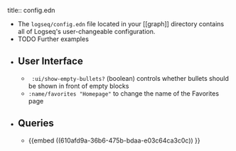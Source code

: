 title:: config.edn

- The `logseq/config.edn` file located in your [[graph]] directory contains all of Logseq's user-changeable configuration.
- TODO Further examples
- ## User Interface
	- ` :ui/show-empty-bullets?` (boolean) controls whether bullets should be shown in front of empty blocks
	- `:name/favorites "Homepage"` to change the name of the Favorites page
- ## Queries
	- {{embed ((610afd9a-36b6-475b-bdaa-e03c64ca3c0c)) }}